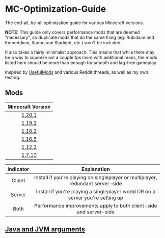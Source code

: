 # MC-Optimization-Guide

The end-all, be-all optimization guide for various Minecraft versions.

**NOTE:**
This guide only covers performance mods that are deemed "necessary", so duplicate mods that do the same thing (eg. Rubidium and Embeddium, Radon and Starlight, etc.) won't be included.

It also takes a fairly minimalist approach. This means that while there may be a way to squeeze out a couple fps more with additional mods, the mods listed here should be more than enough for smooth and lag-free gameplay.

Inspired by [UsefulMods](https://github.com/TheUsefulLists/UsefulMods/blob/main/README.md) and various Reddit threads, as well as my own testing.
## Mods

| Minecraft Version |
|:---:|
| [1.20.1](mods-n-stuff/1.20.1.md) |
| [1.19.2](mods-n-stuff/1.19.2.md) |
| [1.18.2](mods-n-stuff/1.18.2.md) |
| [1.16.5](mods-n-stuff/1.16.5.md) |
| [1.12.2](mods-n-stuff/1.12.2.md) |
| [1.7.10](mods-n-stuff/1.7.10.md) |

| Indicator | Explanation |
|:---:|:---:|
| Client | Install if you're playing on singleplayer or multiplayer, redundant server-side |
| Server | Install if you're playing a singleplayer world OR on a server you're setting up |
| Both | Performance improvements apply to both client-side and server-side |

## [Java and JVM arguments](mods-n-stuff/Java-things.md)
